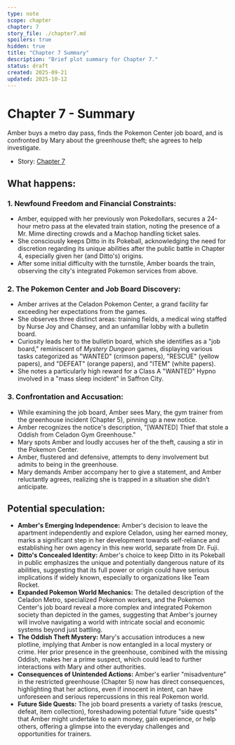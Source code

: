 ```yaml
---
type: note
scope: chapter
chapter: 7
story_file: ./chapter7.md
spoilers: true
hidden: true
title: "Chapter 7 Summary"
description: "Brief plot summary for Chapter 7."
status: draft
created: 2025-09-21
updated: 2025-10-12
---
```


# Chapter 7 - Summary

Amber buys a metro day pass, finds the Pokemon Center job board, and is confronted by Mary about the greenhouse theft; she agrees to help investigate.

- Story: [Chapter 7](./chapter7.md)

## What happens:
### 1. Newfound Freedom and Financial Constraints:
*   Amber, equipped with her previously won Pokedollars, secures a 24-hour metro pass at the elevated train station, noting the presence of a Mr. Mime directing crowds and a Machop handling ticket sales.
*   She consciously keeps Ditto in its Pokeball, acknowledging the need for discretion regarding its unique abilities after the public battle in Chapter 4, especially given her (and Ditto's) origins.
*   After some initial difficulty with the turnstile, Amber boards the train, observing the city's integrated Pokemon services from above.

### 2. The Pokemon Center and Job Board Discovery:
*   Amber arrives at the Celadon Pokemon Center, a grand facility far exceeding her expectations from the games.
*   She observes three distinct areas: training fields, a medical wing staffed by Nurse Joy and Chansey, and an unfamiliar lobby with a bulletin board.
*   Curiosity leads her to the bulletin board, which she identifies as a "job board," reminiscent of *Mystery Dungeon* games, displaying various tasks categorized as "WANTED" (crimson papers), "RESCUE" (yellow papers), and "DEFEAT" (orange papers), and "ITEM" (white papers).
*   She notes a particularly high reward for a Class A "WANTED" Hypno involved in a "mass sleep incident" in Saffron City.

### 3. Confrontation and Accusation:
*   While examining the job board, Amber sees Mary, the gym trainer from the greenhouse incident (Chapter 5), pinning up a new notice.
*   Amber recognizes the notice's description, "[WANTED] Thief that stole a Oddish from Celadon Gym Greenhouse."
*   Mary spots Amber and loudly accuses her of the theft, causing a stir in the Pokemon Center.
*   Amber, flustered and defensive, attempts to deny involvement but admits to being in the greenhouse.
*   Mary demands Amber accompany her to give a statement, and Amber reluctantly agrees, realizing she is trapped in a situation she didn't anticipate.

## Potential speculation:
*   **Amber's Emerging Independence:** Amber's decision to leave the apartment independently and explore Celadon, using her earned money, marks a significant step in her development towards self-reliance and establishing her own agency in this new world, separate from Dr. Fuji.
*   **Ditto's Concealed Identity:** Amber's choice to keep Ditto in its Pokeball in public emphasizes the unique and potentially dangerous nature of its abilities, suggesting that its full power or origin could have serious implications if widely known, especially to organizations like Team Rocket.
*   **Expanded Pokemon World Mechanics:** The detailed description of the Celadon Metro, specialized Pokemon workers, and the Pokemon Center's job board reveal a more complex and integrated Pokemon society than depicted in the games, suggesting that Amber's journey will involve navigating a world with intricate social and economic systems beyond just battling.
*   **The Oddish Theft Mystery:** Mary's accusation introduces a new plotline, implying that Amber is now entangled in a local mystery or crime. Her prior presence in the greenhouse, combined with the missing Oddish, makes her a prime suspect, which could lead to further interactions with Mary and other authorities.
*   **Consequences of Unintended Actions:** Amber's earlier "misadventure" in the restricted greenhouse (Chapter 5) now has direct consequences, highlighting that her actions, even if innocent in intent, can have unforeseen and serious repercussions in this real Pokemon world.
*   **Future Side Quests:** The job board presents a variety of tasks (rescue, defeat, item collection), foreshadowing potential future "side quests" that Amber might undertake to earn money, gain experience, or help others, offering a glimpse into the everyday challenges and opportunities for trainers.


